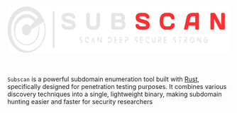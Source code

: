 <!-- markdownlint-disable MD033 MD041 -->
<center>
    <br><br><br>
    <img alt="Subscan Logo" height="105px" src="https://github.com/eredotpkfr/subscan/blob/main/assets/logo-light.png?raw=true">
    <br><br><br>
</center>
<!-- markdownlint-enable MD033 MD041 -->

`Subscan` is a powerful subdomain enumeration tool built with [Rust](https://www.rust-lang.org/), specifically designed for penetration testing purposes. It combines various discovery techniques into a single, lightweight binary, making subdomain hunting easier and faster for security researchers
